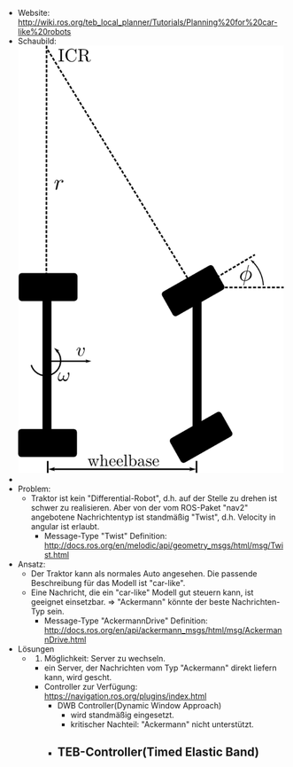 - Website: http://wiki.ros.org/teb_local_planner/Tutorials/Planning%20for%20car-like%20robots 
- Schaubild: ![|200](https://github.com/ICH-BIN-HXM/images/blob/main/pictures_Obsidian/Praktikum/car-like-robot.png?raw=true) 
- 
- Problem: 
	- Traktor ist kein "Differential-Robot", d.h. auf der Stelle zu drehen ist schwer zu realisieren. Aber von der vom ROS-Paket "nav2" angebotene Nachrichtentyp ist standmäßig "Twist", d.h. Velocity in angular ist erlaubt. 
		- Message-Type "Twist" Definition: http://docs.ros.org/en/melodic/api/geometry_msgs/html/msg/Twist.html 
- Ansatz: 
	- Der Traktor kann als normales Auto angesehen. Die passende Beschreibung für das Modell ist "car-like". 
	- Eine Nachricht, die ein "car-like" Modell gut steuern kann, ist geeignet einsetzbar. $\Rightarrow$ "Ackermann" könnte der beste Nachrichten-Typ sein. 
		- Message-Type "AckermannDrive" Definition: http://docs.ros.org/en/api/ackermann_msgs/html/msg/AckermannDrive.html 
- Lösungen 
	- 1. Möglichkeit: Server zu wechseln. 
		- ein Server, der Nachrichten vom Typ "Ackermann" direkt liefern kann, wird gescht. 
		- Controller zur Verfügung: https://navigation.ros.org/plugins/index.html
			- DWB Controller(Dynamic Window Approach) 
				- wird standmäßig eingesetzt. 
				- kritischer Nachteil: "Ackermann" nicht unterstützt. 
			- TEB-Controller(Timed Elastic Band)
				- 